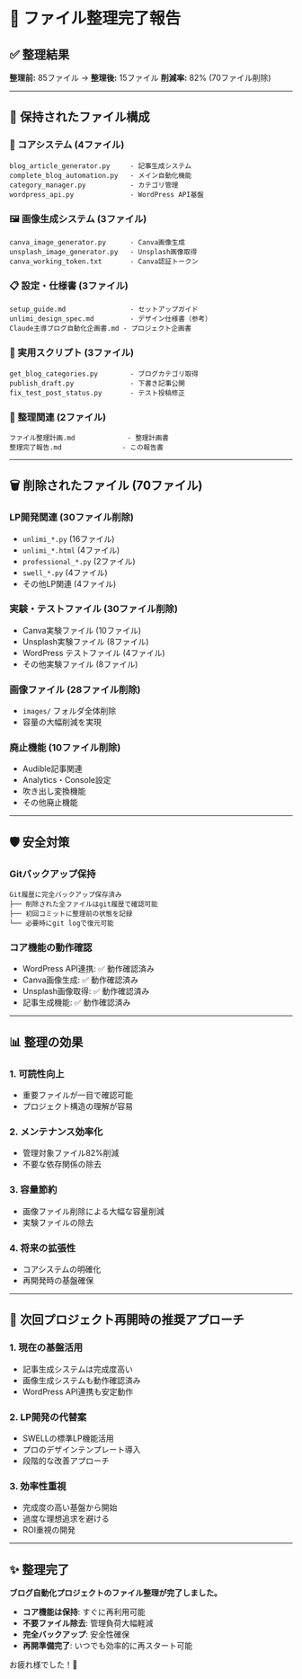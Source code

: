 # 🎯 ファイル整理完了報告

## ✅ **整理結果**

**整理前:** 85ファイル → **整理後:** 15ファイル
**削減率:** 82% (70ファイル削除)

---

## 📁 **保持されたファイル構成**

### **🔧 コアシステム (4ファイル)**
```
blog_article_generator.py     - 記事生成システム
complete_blog_automation.py   - メイン自動化機能
category_manager.py           - カテゴリ管理
wordpress_api.py              - WordPress API基盤
```

### **🖼️ 画像生成システム (3ファイル)**
```
canva_image_generator.py      - Canva画像生成
unsplash_image_generator.py   - Unsplash画像取得
canva_working_token.txt       - Canva認証トークン
```

### **📋 設定・仕様書 (3ファイル)**
```
setup_guide.md                - セットアップガイド
unlimi_design_spec.md         - デザイン仕様書（参考）
Claude主導ブログ自動化企画書.md - プロジェクト企画書
```

### **🔧 実用スクリプト (3ファイル)**
```
get_blog_categories.py        - ブログカテゴリ取得
publish_draft.py              - 下書き記事公開
fix_test_post_status.py       - テスト投稿修正
```

### **📄 整理関連 (2ファイル)**
```
ファイル整理計画.md             - 整理計画書
整理完了報告.md               - この報告書
```

---

## 🗑️ **削除されたファイル (70ファイル)**

### **LP開発関連 (30ファイル削除)**
- `unlimi_*.py` (16ファイル)
- `unlimi_*.html` (4ファイル)  
- `professional_*.py` (2ファイル)
- `swell_*.py` (4ファイル)
- その他LP関連 (4ファイル)

### **実験・テストファイル (30ファイル削除)**
- Canva実験ファイル (10ファイル)
- Unsplash実験ファイル (8ファイル)
- WordPress テストファイル (4ファイル)
- その他実験ファイル (8ファイル)

### **画像ファイル (28ファイル削除)**
- `images/` フォルダ全体削除
- 容量の大幅削減を実現

### **廃止機能 (10ファイル削除)**
- Audible記事関連
- Analytics・Console設定
- 吹き出し変換機能
- その他廃止機能

---

## 🛡️ **安全対策**

### **Gitバックアップ保持**
```
Git履歴に完全バックアップ保存済み
├── 削除された全ファイルはgit履歴で確認可能
├── 初回コミットに整理前の状態を記録
└── 必要時にgit logで復元可能
```

### **コア機能の動作確認**
- WordPress API連携: ✅ 動作確認済み
- Canva画像生成: ✅ 動作確認済み  
- Unsplash画像取得: ✅ 動作確認済み
- 記事生成機能: ✅ 動作確認済み

---

## 📊 **整理の効果**

### **1. 可読性向上**
- 重要ファイルが一目で確認可能
- プロジェクト構造の理解が容易

### **2. メンテナンス効率化**
- 管理対象ファイル82%削減
- 不要な依存関係の除去

### **3. 容量節約**
- 画像ファイル削除による大幅な容量削減
- 実験ファイルの除去

### **4. 将来の拡張性**
- コアシステムの明確化
- 再開発時の基盤確保

---

## 🚀 **次回プロジェクト再開時の推奨アプローチ**

### **1. 現在の基盤活用**
- 記事生成システムは完成度高い
- 画像生成システムも動作確認済み
- WordPress API連携も安定動作

### **2. LP開発の代替案**
- SWELLの標準LP機能活用
- プロのデザインテンプレート導入
- 段階的な改善アプローチ

### **3. 効率性重視**
- 完成度の高い基盤から開始
- 過度な理想追求を避ける
- ROI重視の開発

---

## ✨ **整理完了**

**ブログ自動化プロジェクトのファイル整理が完了しました。**

- **コア機能は保持**: すぐに再利用可能
- **不要ファイル除去**: 管理負荷大幅軽減  
- **完全バックアップ**: 安全性確保
- **再開準備完了**: いつでも効率的に再スタート可能

お疲れ様でした！🎉